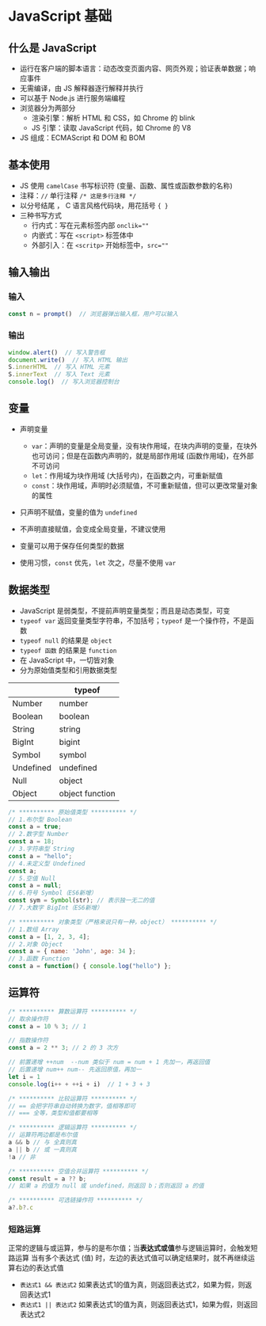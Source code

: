 # JavaScript 基础

## 什么是 JavaScript

- 运行在客户端的脚本语言：动态改变页面内容、网页外观；验证表单数据；响应事件
- 无需编译，由 JS 解释器逐行解释并执行
- 可以基于 Node.js 进行服务端编程
- 浏览器分为两部分
  - 渲染引擎：解析 HTML 和 CSS，如 Chrome 的 blink
  - JS 引擎：读取 JavaScript 代码，如 Chrome 的 V8
- JS 组成：ECMAScript 和 DOM 和 BOM


## 基本使用

* JS 使用 `camelCase` 书写标识符 (变量、函数、属性或函数参数的名称)
* 注释：`//` 单行注释    `/* 这是多行注释 */`
* 以分号结尾 ， C 语言风格代码块，用花括号 `{ }`
* 三种书写方式
  * 行内式：写在元素标签内部 `onclik=""`
  * 内嵌式：写在 `<script>` 标签体中
  * 外部引入：在 `<scritp>` 开始标签中，`src=""`


## 输入输出

### 输入

```js
const n = prompt()  // 浏览器弹出输入框，用户可以输入
```

### 输出

```js
window.alert()  // 写入警告框
document.write()  // 写入 HTML 输出
S.innerHTML  // 写入 HTML 元素
S.innerText  // 写入 Text 元素
console.log()  // 写入浏览器控制台
```

## 变量

- 声明变量

  - `var`：声明的变量是全局变量，没有块作用域，在块内声明的变量，在块外也可访问；但是在函数内声明的，就是局部作用域 (函数作用域)，在外部不可访问
  - `let`：作用域为块作用域 (大括号内)，在函数之内，可重新赋值
  - `const`：块作用域，声明时必须赋值，不可重新赋值，但可以更改常量对象的属性
- 只声明不赋值，变量的值为 `undefined`
- 不声明直接赋值，会变成全局变量，不建议使用
- 变量可以用于保存任何类型的数据
- 使用习惯，`const` 优先，`let` 次之，尽量不使用 `var`

## 数据类型

- JavaScript 是弱类型，不提前声明变量类型；而且是动态类型，可变
- `typeof var` 返回变量类型字符串，不加括号；`typeof` 是一个操作符，不是函数
- `typeof null` 的结果是 `object`
- `typeof 函数` 的结果是 `function`
- 在 JavaScript 中，一切皆对象
- 分为原始值类型和引用数据类型

|           | typeof          |
| --------- | --------------- |
| Number    | number          |
| Boolean   | boolean         |
| String    | string          |
| BigInt    | bigint          |
| Symbol    | symbol          |
| Undefined | undefined       |
| Null      | object          |
| Object    | object function |



```js
/* ********** 原始值类型 ********** */
// 1.布尔型 Boolean
const a = true;
// 2.数字型 Number
const a = 18;
// 3.字符串型 String
const a = "hello";
// 4.未定义型 Undefined
const a;
// 5.空值 Null
const a = null;
// 6.符号 Symbol（ES6新增）
const sym = Symbol(str); // 表示独一无二的值
// 7.大数字 BigInt（ES6新增）

/* ********** 对象类型（严格来说只有一种，object） ********** */
// 1.数组 Array
const a = [1, 2, 3, 4];
// 2.对象 Object
const a = { name: 'John', age: 34 };
// 3.函数 Function
const a = function() { console.log("hello") };
```

## 运算符

```js
/* ********** 算数运算符 ********** */
// 取余操作符
const a = 10 % 3; // 1

// 指数操作符
const a = 2 ** 3; // 2 的 3 次方

// 前置递增 ++num  --num 类似于 num = num + 1 先加一，再返回值
// 后置递增 num++ num-- 先返回原值，再加一
let i = 1
console.log(i++ + ++i + i)  // 1 + 3 + 3

/* ********** 比较运算符 ********** */
// == 会把字符串自动转换为数字，值相等即可
// === 全等，类型和值都要相等

/* ********** 逻辑运算符 ********** */
// 运算符两边都是布尔值
a && b // 与 全真则真
a || b // 或 一真则真
!a // 非

/* ********** 空值合并运算符 ********** */
const result = a ?? b;
// 如果 a 的值为 null 或 undefined，则返回 b；否则返回 a 的值

/* ********** 可选链操作符 ********** */
a?.b?.c
```

### 短路运算

正常的逻辑与或运算，参与的是布尔值；当**表达式或值**参与逻辑运算时，会触发短路运算
当有多个表达式 (值) 时，左边的表达式值可以确定结果时，就不再继续运算右边的表达式值

- `表达式1 && 表达式2` 如果表达式1的值为真，则返回表达式2，如果为假，则返回表达式1
- `表达式1 || 表达式2` 如果表达式1的值为真，则返回表达式1，如果为假，则返回表达式2